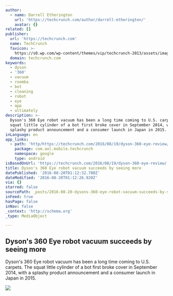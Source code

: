 ```yaml
---
author:
  - name: Darrell Etherington
    url: 'https://techcrunch.com/author/darrell-etherington/'
    avatar: {}
related: []
publisher:
  url: 'https://techcrunch.com'
  name: TechCrunch
  favicon: >-
    https://s0.wp.com/wp-content/themes/vip/techcrunch-2013/assets/images/favicon.ico
  domain: techcrunch.com
keywords:
  - dyson
  - '360'
  - vacuum
  - roomba
  - bot
  - cleaning
  - robot
  - eye
  - app
  - ultimately
description: >-
  Dyson's 360 Eye robot vacuum has been a long time coming to U.S. carpets. The
  squat little cylinder of a bot first broke cover in September 2014, with a
  splashy product announcement and a consumer launch in Japan in 2015.
inLanguage: en
app_links:
  - path: 'http/https://techcrunch.com/2016/08/19/dyson-360-eye-review/'
    package: com.aol.mobile.techcrunch
    namespace: google
    type: android
isBasedOnUrl: 'https://techcrunch.com/2016/08/19/dyson-360-eye-review/'
title: Dyson's 360 Eye robot vacuum succeeds by seeing more
datePublished: '2016-08-20T01:12:32.780Z'
dateModified: '2016-08-20T01:12:26.920Z'
via: {}
starred: false
sourcePath: _posts/2016-08-20-dysons-360-eye-robot-vacuum-succeeds-by-seeing-more.md
inFeed: true
hasPage: false
inNav: false
_context: 'http://schema.org'
_type: MediaObject

---
```

<article style=""><h1>Dyson's 360 Eye robot vacuum succeeds by seeing more</h1><p>Dyson's 360 Eye robot vacuum has been a long time coming to U.S. carpets. The squat little cylinder of a bot first broke cover in September 2014, with a splashy product announcement and a consumer launch in Japan in 2015.</p><img src="https://tctechcrunch2011.files.wordpress.com/2016/08/dyson-360-eye-2.jpg?w=1024&amp;h=683" /></article>